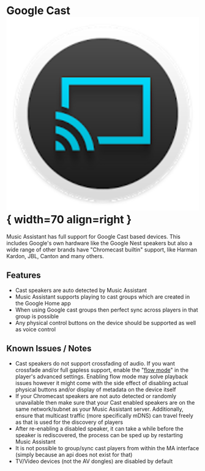 # Google Cast ![Preview image](../assets/icons/chromecast-logo.png){ width=70 align=right }

Music Assistant has full support for Google Cast based devices. This includes Google's own hardware like the Google Nest speakers but also a wide range of other brands have "Chromecast builtin" support, like Harman Kardon, JBL, Canton and many others. 

## Features

- Cast speakers are auto detected by Music Assistant
- Music Assistant supports playing to cast groups which are created in the Google Home app
- When using Google cast groups then perfect sync across players in that group is possible
- Any physical control buttons on the device should be supported as well as voice control

## Known Issues / Notes

- Cast speakers do not support crossfading of audio. If you want crossfade and/or full gapless support, enable the "[flow mode](../faq/normalization.md/#track-queueing)" in the player's advanced settings. Enabling flow mode may solve playback issues however it might come with the side effect of disabling actual physical buttons and/or display of metadata on the device itself
- If your Chromecast speakers are not auto detected or randomly unavailable then make sure that your Cast enabled speakers are on the same network/subnet as your Music Assistant server. Additionally, ensure that multicast traffic (more specifically mDNS) can travel freely as that is used for the discovery of players
- After re-enabling a disabled speaker, it can take a while before the speaker is rediscovered, the process can be sped up by restarting Music Assistant
- It is not possible to group/sync cast players from within the MA interface (simply because an api does not exist for that)
- TV/Video devices (not the AV dongles) are disabled by default
